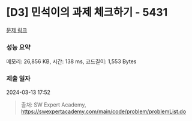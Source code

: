 # [D3] 민석이의 과제 체크하기 - 5431 

[문제 링크](https://swexpertacademy.com/main/code/problem/problemDetail.do?contestProbId=AWVl3rWKDBYDFAXm) 

### 성능 요약

메모리: 26,856 KB, 시간: 138 ms, 코드길이: 1,553 Bytes

### 제출 일자

2024-03-13 17:52



> 출처: SW Expert Academy, https://swexpertacademy.com/main/code/problem/problemList.do